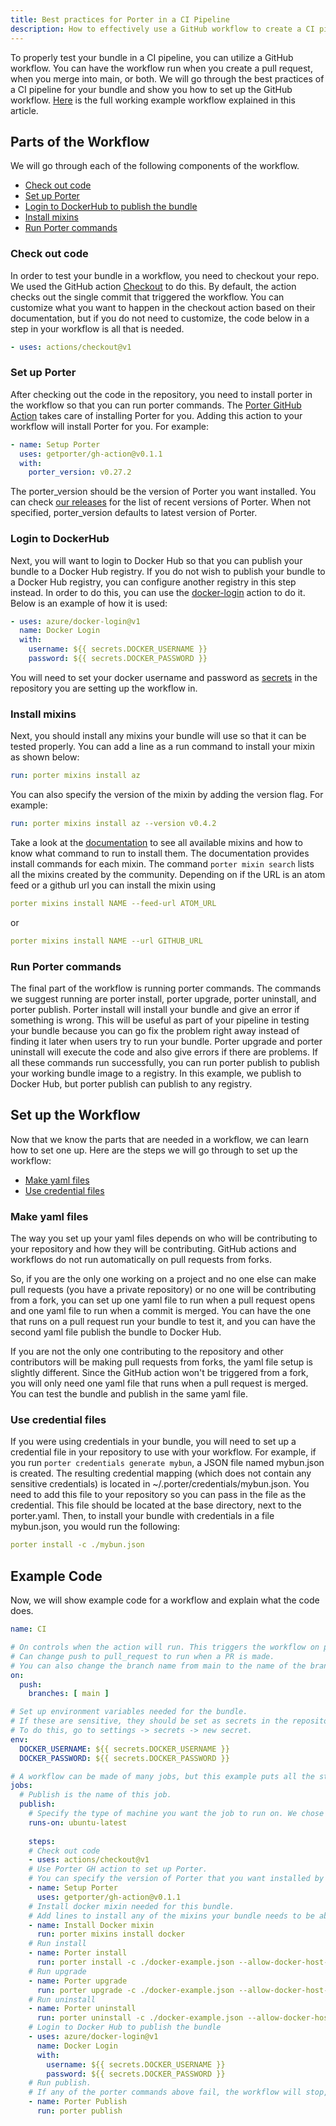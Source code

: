 ```yaml
---
title: Best practices for Porter in a CI Pipeline
description: How to effectively use a GitHub workflow to create a CI pipeline using Porter.
---
```


To properly test your bundle in a CI pipeline, you can utilize a GitHub workflow. 
You can have the workflow run when you create a pull request, when you merge into 
main, or both. We will go through the best practices of a CI pipeline for your 
bundle and show you how to set up the GitHub workflow. [Here](https://github.com/getporter/pipeline-demo/blob/main/.github/workflows/publish.yaml) is the full working example workflow explained in this article.

## Parts of the Workflow

We will go through each of the following components of the workflow. 

* [Check out code](#check-out-code)
* [Set up Porter](#set-up-porter)
* [Login to DockerHub to publish the bundle](#login-to-dockerhub)
* [Install mixins](#install-mixins)
* [Run Porter commands](#run-porter-commands)

### Check out code
In order to test your bundle in a workflow, you need to checkout your repo. We 
used the GitHub action [Checkout](https://github.com/actions/checkout) to do this. 
By default, the action checks out the single commit that triggered the workflow. You
can customize what you want to happen in the checkout action based on their documentation, 
but if you do not need to customize, the code below in a step in your workflow is all that 
is needed.
````yaml
- uses: actions/checkout@v1
````

### Set up Porter
After checking out the code in the repository, you need to install porter in the workflow
so that you can run porter commands. The [Porter GitHub Action](https://github.com/getporter/gh-action) takes care of installing Porter for you. Adding this 
action to your workflow will install Porter for you. For example:
````yaml
- name: Setup Porter
  uses: getporter/gh-action@v0.1.1
  with:
    porter_version: v0.27.2
````
The porter_version should be the version of Porter you want installed. You can check [our releases](https://github.com/getporter/porter/releases) for the list of recent versions of Porter. When not specified, porter_version defaults to latest version of Porter. 

### Login to DockerHub
Next, you will want to login to Docker Hub so that you can publish your bundle to a Docker Hub registry. If you do not wish to publish your bundle to a Docker Hub registry, you can configure another registry in this step instead.
In order to do this, you can use the [docker-login](https://github.com/Azure/docker-login) action
to do it. Below is an example of how it is used:
````yaml
- uses: azure/docker-login@v1
  name: Docker Login
  with:
    username: ${{ secrets.DOCKER_USERNAME }}
    password: ${{ secrets.DOCKER_PASSWORD }}
````
You will need to set your docker username and password as [secrets](https://docs.github.com/en/actions/configuring-and-managing-workflows/creating-and-storing-encrypted-secrets) in the repository you are setting up the workflow in.

### Install mixins
Next, you should install any mixins your bundle will use so that it can be tested properly. You
can add a line as a run command to install your mixin as shown below:
````yaml
run: porter mixins install az
````
You can also specify the version of the mixin by adding the version flag. For example:
````yaml
run: porter mixins install az --version v0.4.2
````
Take a look at the [documentation](/mixins) to see all available mixins and how to know what command to run to install them. The documentation provides install commands for each mixin. The command `porter mixin search` lists all the mixins created by the community. Depending on if the URL is an atom feed or a github url you can install the mixin using
```yaml
porter mixins install NAME --feed-url ATOM_URL
```
or
```yaml
porter mixins install NAME --url GITHUB_URL
```

### Run Porter commands
The final part of the workflow is running porter commands. The commands we suggest running are porter install, porter upgrade, porter uninstall, and porter publish. Porter install will install your bundle and give an error if something is wrong. This will be useful as part of your pipeline in testing your bundle because you can go fix the problem right away instead of finding it later when users try to run your bundle. Porter upgrade and porter uninstall will execute the code and also give errors if there are problems. If all these commands run successfully, you can run porter publish to publish your working bundle image to a registry. In this example, we publish to Docker Hub, but porter publish can publish to any registry. 

## Set up the Workflow
Now that we know the parts that are needed in a workflow, we can learn how to set one up. Here are the steps we will go through to set up the workflow: 

* [Make yaml files](#make-yaml-files)
* [Use credential files](#use-credential-files)

### Make yaml files
The way you set up your yaml files depends on who will be contributing to your repository and how they will be contributing. GitHub actions and workflows do not run automatically on pull requests from forks. 

So, if you are the only one working on a project and no one else can make pull requests (you have a private repository) or no one will be contributing from a fork, you can set up one yaml file to run when a pull request opens and one yaml file to run when a commit is merged. You can have the one that runs on a pull request run your bundle to test it, and you can have the second yaml file publish the bundle to Docker Hub. 

If you are not the only one contributing to the repository and other contributors will be making pull requests from forks, the yaml file setup is slightly different. Since the GitHub action won't be triggered from a fork, you will only need one yaml file that runs when a pull request is merged. You can test the bundle and publish in the same yaml file.  


### Use credential files
If you were using credentials in your bundle, you will need to set up a credential file in your repository to use with your workflow. For example, if you run `porter credentials generate mybun`, a JSON file named mybun.json is created. The resulting credential mapping (which does not contain any sensitive credentials) is located in ~/.porter/credentials/mybun.json. You need to add this file to your repository so you can pass in the file as the credential. This file should be located at the base directory, next to the porter.yaml. Then, to install your bundle with credentials in a file mybun.json, you would run the following:
```yaml
porter install -c ./mybun.json
```

## Example Code

Now, we will show example code for a workflow and explain what the code does.

```yaml
name: CI

# On controls when the action will run. This triggers the workflow on push event for the main branch. 
# Can change push to pull_request to run when a PR is made. 
# You can also change the branch name from main to the name of the branch you want the workflow to run on. 
on:
  push:
    branches: [ main ]

# Set up environment variables needed for the bundle. 
# If these are sensitive, they should be set as secrets in the repository. 
# To do this, go to settings -> secrets -> new secret.
env:
  DOCKER_USERNAME: ${{ secrets.DOCKER_USERNAME }}
  DOCKER_PASSWORD: ${{ secrets.DOCKER_PASSWORD }}

# A workflow can be made of many jobs, but this example puts all the steps under one job.
jobs:
  # Publish is the name of this job.
  publish: 
    # Specify the type of machine you want the job to run on. We chose ubuntu-latest. 
    runs-on: ubuntu-latest
    
    steps: 
    # Check out code
    - uses: actions/checkout@v1
    # Use Porter GH action to set up Porter. 
    # You can specify the version of Porter that you want installed by adding the lines for with and porter_version as explained above. 
    - name: Setup Porter
      uses: getporter/gh-action@v0.1.1
    # Install docker mixin needed for this bundle. 
    # Add lines to install any of the mixins your bundle needs to be able to run.
    - name: Install Docker mixin
      run: porter mixins install docker
    # Run install
    - name: Porter install
      run: porter install -c ./docker-example.json --allow-docker-host-access
    # Run upgrade
    - name: Porter upgrade
      run: porter upgrade -c ./docker-example.json --allow-docker-host-access
    # Run uninstall
    - name: Porter uninstall
      run: porter uninstall -c ./docker-example.json --allow-docker-host-access
    # Login to Docker Hub to publish the bundle
    - uses: azure/docker-login@v1
      name: Docker Login
      with:
        username: ${{ secrets.DOCKER_USERNAME }}
        password: ${{ secrets.DOCKER_PASSWORD }}
    # Run publish. 
    # If any of the porter commands above fail, the workflow will stop, so your bundle will only be published if it works properly.
    - name: Porter Publish
      run: porter publish
```
